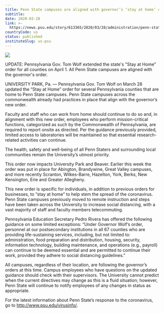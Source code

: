 ```yaml
---
title: Penn State campuses are aligned with governor’s ‘stay at home’ order
subtitle: 
date: 2020-03-28
link: >-
  https://news.psu.edu/story/613365/2020/03/28/administration/penn-state-campuses-are-aligned-governor%E2%80%99s-%E2%80%98stay-home%E2%80%99-order
countryCode: us
status: published
instituteSlug: us-psu
---
```

![](https://news.psu.edu/profiles/psu_profile/modules/psu_feature_article/images/newslogo_reverse.png)

UPDATE: Pennsylvania Gov. Tom Wolf extended the state's "Stay at Home" order for all counties on April 1. All Penn State campuses are aligned with the governor's order.

UNIVERSITY PARK, Pa. — Pennsylvania Gov. Tom Wolf on March 28 updated the “Stay at Home” order for several Pennsylvania counties that are home to Penn State campuses. Penn State campuses across the commonwealth already had practices in place that align with the governor’s new order.

Faculty and staff who can work from home should continue to do so and, in alignment with this new order, employees who perform mission-critical functions, categorized as such by the Commonwealth of Pennsylvania, are required to report onsite as directed. Per the guidance previously provided, limited access to laboratories will be maintained so that essential research-related activities can continue.

The health, safety and well-being of all Penn Staters and surrounding local communities remain the University’s utmost priority.

This order now impacts University Park and Beaver. Earlier this week the order was put in place for Abington, Brandywine, Great Valley campuses, and more recently Scranton, Wilkes-Barre, Hazelton, York, Berks, New Kensington, Erie and Greater Allegheny.

This new order is specific for individuals, in addition to previous orders for businesses, to “stay at home” to help stem the spread of the coronavirus. Penn State campuses previously moved to remote instruction and steps have been taken across the University to increase social distancing, with a vast majority of staff and faculty members telecommuting.

Pennsylvania Education Secretary Pedro Rivera has offered the following guidance on some limited exceptions: “Under Governor Wolf’s order, personnel at our postsecondary institutions in all 67 counties who are providing life-sustaining services, including, but not limited to: administration, food preparation and distribution, housing, security, information technology, building maintenance, and operations (e.g., payroll) can continue to be deemed essential and are permitted to continue their work, provided they adhere to social distancing guidelines.”

All campuses, regardless of their location, are following the governor’s orders at this time. Campus employees who have questions on the updated guidance should check with their supervisors. The University cannot predict when the current directives may change as this is a fluid situation; however, Penn State will continue to notify employees of any changes in status as appropriate.

For the latest information about Penn State’s response to the coronavirus, go to http://www.psu.edu/virusinfo/.
